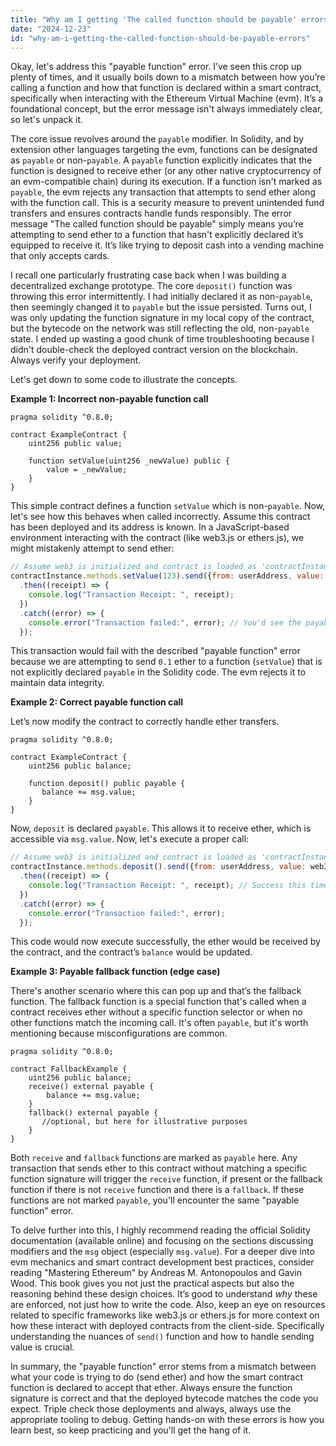 ```yaml
---
title: "Why am I getting 'The called function should be payable' errors?"
date: "2024-12-23"
id: "why-am-i-getting-the-called-function-should-be-payable-errors"
---
```


Okay, let's address this "payable function" error. I’ve seen this crop up plenty of times, and it usually boils down to a mismatch between how you’re calling a function and how that function is declared within a smart contract, specifically when interacting with the Ethereum Virtual Machine (evm). It’s a foundational concept, but the error message isn't always immediately clear, so let's unpack it.

The core issue revolves around the `payable` modifier. In Solidity, and by extension other languages targeting the evm, functions can be designated as `payable` or non-`payable`. A `payable` function explicitly indicates that the function is designed to receive ether (or any other native cryptocurrency of an evm-compatible chain) during its execution. If a function isn't marked as `payable`, the evm rejects any transaction that attempts to send ether along with the function call. This is a security measure to prevent unintended fund transfers and ensures contracts handle funds responsibly. The error message "The called function should be payable" simply means you’re attempting to send ether to a function that hasn't explicitly declared it’s equipped to receive it. It’s like trying to deposit cash into a vending machine that only accepts cards.

I recall one particularly frustrating case back when I was building a decentralized exchange prototype. The core `deposit()` function was throwing this error intermittently. I had initially declared it as non-`payable`, then seemingly changed it to `payable` but the issue persisted. Turns out, I was only updating the function signature in my local copy of the contract, but the bytecode on the network was still reflecting the old, non-`payable` state. I ended up wasting a good chunk of time troubleshooting because I didn't double-check the deployed contract version on the blockchain. Always verify your deployment.

Let's get down to some code to illustrate the concepts.

**Example 1: Incorrect non-payable function call**

```solidity
pragma solidity ^0.8.0;

contract ExampleContract {
    uint256 public value;

    function setValue(uint256 _newValue) public {
        value = _newValue;
    }
}
```
This simple contract defines a function `setValue` which is non-`payable`. Now, let's see how this behaves when called incorrectly. Assume this contract has been deployed and its address is known. In a JavaScript-based environment interacting with the contract (like web3.js or ethers.js), we might mistakenly attempt to send ether:

```javascript
// Assume web3 is initialized and contract is loaded as 'contractInstance'
contractInstance.methods.setValue(123).send({from: userAddress, value: web3.utils.toWei('0.1', 'ether')})
  .then((receipt) => {
    console.log("Transaction Receipt: ", receipt);
  })
  .catch((error) => {
    console.error("Transaction failed:", error); // You'd see the payable function error here
  });

```

This transaction would fail with the described "payable function" error because we are attempting to send `0.1` ether to a function (`setValue`) that is not explicitly declared `payable` in the Solidity code. The evm rejects it to maintain data integrity.

**Example 2: Correct payable function call**

Let’s now modify the contract to correctly handle ether transfers.

```solidity
pragma solidity ^0.8.0;

contract ExampleContract {
    uint256 public balance;

    function deposit() public payable {
       balance += msg.value;
    }
}
```
Now, `deposit` is declared `payable`. This allows it to receive ether, which is accessible via `msg.value`. Now, let's execute a proper call:

```javascript
// Assume web3 is initialized and contract is loaded as 'contractInstance'
contractInstance.methods.deposit().send({from: userAddress, value: web3.utils.toWei('0.1', 'ether')})
  .then((receipt) => {
    console.log("Transaction Receipt: ", receipt); // Success this time
  })
  .catch((error) => {
    console.error("Transaction failed:", error);
  });

```
This code would now execute successfully, the ether would be received by the contract, and the contract’s `balance` would be updated.

**Example 3: Payable fallback function (edge case)**

There's another scenario where this can pop up and that’s the fallback function. The fallback function is a special function that's called when a contract receives ether without a specific function selector or when no other functions match the incoming call. It's often `payable`, but it's worth mentioning because misconfigurations are common.

```solidity
pragma solidity ^0.8.0;

contract FallbackExample {
    uint256 public balance;
    receive() external payable {
        balance += msg.value;
    }
    fallback() external payable {
       //optional, but here for illustrative purposes
    }
}

```
Both `receive` and `fallback` functions are marked as `payable` here. Any transaction that sends ether to this contract without matching a specific function signature will trigger the `receive` function, if present or the fallback function if there is not `receive` function and there is a `fallback`. If these functions are not marked `payable`, you'll encounter the same "payable function" error.

To delve further into this, I highly recommend reading the official Solidity documentation (available online) and focusing on the sections discussing modifiers and the `msg` object (especially `msg.value`). For a deeper dive into evm mechanics and smart contract development best practices, consider reading "Mastering Ethereum" by Andreas M. Antonopoulos and Gavin Wood. This book gives you not just the practical aspects but also the reasoning behind these design choices. It’s good to understand *why* these are enforced, not just how to write the code. Also, keep an eye on resources related to specific frameworks like web3.js or ethers.js for more context on how these interact with deployed contracts from the client-side. Specifically understanding the nuances of `send()` function and how to handle sending value is crucial.

In summary, the "payable function" error stems from a mismatch between what your code is trying to do (send ether) and how the smart contract function is declared to accept that ether. Always ensure the function signature is correct and that the deployed bytecode matches the code you expect. Triple check those deployments and always, always use the appropriate tooling to debug. Getting hands-on with these errors is how you learn best, so keep practicing and you'll get the hang of it.
